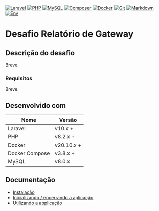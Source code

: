[![Laravel][laravel-shield]][ref-laravel]
[![PHP][php-shield]][ref-php]
[![MySQL][mysql-shield]][ref-mysql]
[![Composer][composer-shield]][ref-composer]
[![Docker][docker-shield]][ref-docker]
[![Git][git-shield]][ref-git]
[![Markdown][markdown-shield]][ref-markdown]
[![Env][env-shield]][ref-env]

# Desafio Relatório de Gateway

## Descrição do desafio

Breve.

### Requisitos

Breve.

## Desenvolvido com

| Nome       | Versão  |
| ---------- | -------- |
| Laravel | v10.x + |
| PHP | v8.2.x + |
| Docker | v20.10.x + |
| Docker Compose | v3.8.x + |
| MySQL | v8.0.x |

## Documentação

* [Instalação](./docs/installation.md)
* [Inicializando / encerrando a aplicação](./docs/toggle_on_off_application.md)
* [Utilizando a applicação](./docs/using_the_application.md)

<!-- Badge Shields -->
[laravel-shield]: https://img.shields.io/badge/Laravel-FF2D20?style=for-the-badge&logo=laravel&logoColor=white
[php-shield]: https://img.shields.io/badge/PHP-777BB4?style=for-the-badge&logo=php&logoColor=white
[mysql-shield]: https://img.shields.io/badge/mysql-%2300f.svg?style=for-the-badge&logo=mysql&logoColor=white
[composer-shield]: https://img.shields.io/badge/Composer-885630?style=for-the-badge&logo=composer&logoColor=white
[docker-shield]: https://img.shields.io/badge/docker-%230db7ed.svg?style=for-the-badge&logo=docker&logoColor=white
[git-shield]: https://img.shields.io/badge/git-%23F05033.svg?style=for-the-badge&logo=git&logoColor=white
[markdown-shield]: https://img.shields.io/badge/Markdown-000?style=for-the-badge&logo=markdown
[env-shield]: https://img.shields.io/badge/.ENV-ECD53F?logo=dotenv&logoColor=000&style=for-the-badge

<!-- References -->
[ref-laravel]: https://laravel.com/docs/10.x/readme
[ref-php]: https://www.php.net
[ref-mysql]: https://www.mysql.com
[ref-composer]: https://getcomposer.org
[ref-docker]: https://www.docker.com
[ref-git]: https://git-scm.com
[ref-markdown]: https://www.markdownguide.org/getting-started/
[ref-env]: https://medium.com/@sujathamudadla1213/what-is-the-use-of-env-8d6b3eb94843